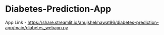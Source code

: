 # Diabetes-Prediction-App

App Link - https://share.streamlit.io/anujshekhawat96/diabetes-prediction-app/main/diabetes_webapp.py
